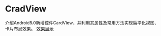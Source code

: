 # CradView
介绍Android5.0新增控件CardView，并利用其属性及常用方法实现扁平化视图、卡片布局效果。
[效果展示](http://images.cnblogs.com/cnblogs_com/dashucoding/1247529/o_QQ%E6%88%AA%E5%9B%BE20180704182409.png)

